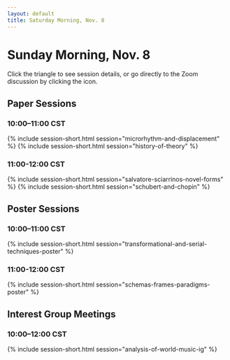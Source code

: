 ```yaml
---
layout: default
title: Saturday Morning, Nov. 8
---
```


# Sunday Morning, Nov. 8

Click the triangle to see session details, or go directly to the Zoom discussion by clicking the <i class="fas fa-video"></i> icon.

## Paper Sessions

### 10:00–11:00 CST
{% include session-short.html session="microrhythm-and-displacement" %}
{% include session-short.html session="history-of-theory" %}

### 11:00-12:00 CST
{% include session-short.html session="salvatore-sciarrinos-novel-forms" %}
{% include session-short.html session="schubert-and-chopin" %}


## Poster Sessions

### 10:00–11:00 CST
{% include session-short.html session="transformational-and-serial-techniques-poster" %}

### 11:00-12:00 CST
{% include session-short.html session="schemas-frames-paradigms-poster" %}


## Interest Group Meetings

### 10:00–12:00 CST
{% include session-short.html session="analysis-of-world-music-ig" %}
